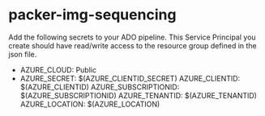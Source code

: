 # packer-img-sequencing

Add the following secrets to your ADO pipeline.  This Service Principal you create should 
have read/write access to the resource group defined in the json file.

* AZURE_CLOUD: Public
* AZURE_SECRET: $(AZURE_CLIENTID_SECRET)
AZURE_CLIENTID: $(AZURE_CLIENTID)
AZURE_SUBSCRIPTIONID: $(AZURE_SUBSCRIPTIONID)
AZURE_TENANTID: $(AZURE_TENANTID)
AZURE_LOCATION: $(AZURE_LOCATION)
